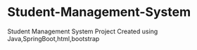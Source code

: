 # Student-Management-System  
Student Management System Project Created using Java,SpringBoot,html,bootstrap
